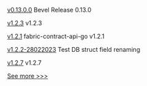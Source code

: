 
[v0.13.0.0](https://github.com/hyperledger/bevel/releases/tag/v0.13.0.0) Bevel Release 0.13.0

[v1.2.3](https://github.com/hyperledger/firefly-common/releases/tag/v1.2.3) v1.2.3

[v1.2.1](https://github.com/hyperledger/fabric-contract-api-go/releases/tag/v1.2.1) fabric-contract-api-go v1.2.1

[v1.2.2-28022023](https://github.com/hyperledger/firefly-common/releases/tag/v1.2.2-28022023) Test DB struct field renaming

[v1.2.7](https://github.com/hyperledger/firefly-sdk-nodejs/releases/tag/v1.2.7) v1.2.7


[See more >>>](https://start-here.hyperledger.org/releases)
